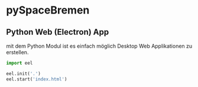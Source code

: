 # pySpaceBremen



## Python Web (Electron) App

mit dem Python Modul ist es einfach möglich Desktop Web Applikationen zu erstellen.


``` python
import eel

eel.init('.')
eel.start('index.html')

```
